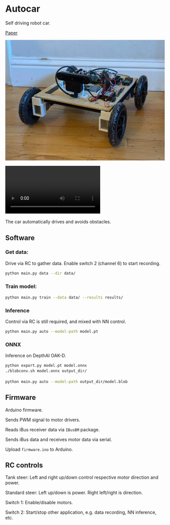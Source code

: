 # Autocar

Self driving robot car.

[Paper](assets/paper.pdf)

![](assets/image.jpg)

![](assets/video.mp4)

The car automatically drives and avoids obstacles.

## Software

### Get data:

Drive via RC to gather data.
Enable switch 2 (channel 6) to start recording.

```bash
python main.py data --dir data/
```

### Train model:

```bash
python main.py train --data data/ --results results/
```

### Inference

Control via RC is still required, and mixed with NN control.

```bash
python main.py auto --model-path model.pt
```

### ONNX

Inference on DepthAI OAK-D.

```bash
python export.py model.pt model.onnx
./blobconv.sh model.onnx output_dir/

python main.py auto --model-path output_dir/model.blob
```

## Firmware

Arduino firmware.

Sends PWM signal to motor drivers.

Reads iBus receiver data via `IBusBM` package.

Sends iBus data and receives motor data via serial.

Upload `firmware.ino` to Arduino.

## RC controls

Tank steer: Left and right up/down control respective motor direction and power.

Standard steer: Left up/down is power. Right left/right is direction.

Switch 1: Enable/disable motors.

Switch 2: Start/stop other application, e.g. data recording, NN inference, etc.
